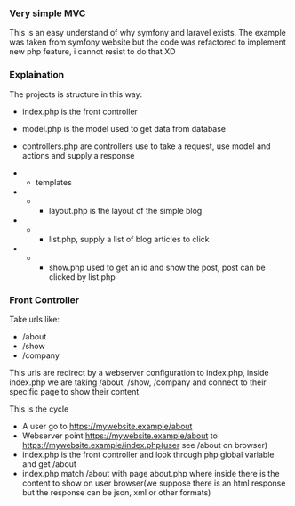 ### Very simple MVC

This is an easy understand of why symfony and laravel exists.
The example was taken from symfony website but the code was refactored to implement new 
php feature, i cannot resist to do that XD

### Explaination

The projects is structure in this way: 

 - index.php is the front controller
 - model.php is the model used to get data from database
 - controllers.php are controllers use to take a request, use model and actions and supply a response
 
 - - templates
 - - - layout.php is the layout of the simple blog
 - - - list.php, supply a list of blog articles to click
 - - - show.php used to get an id and show the post, post can be clicked by list.php

### Front Controller

Take urls like:

- /about
- /show
- /company

This urls are redirect by a webserver configuration to index.php, inside index.php we are taking /about, /show, /company and connect to their specific page to show their content

This is the cycle
 - A user go to https://mywebsite.example/about
 - Webserver point https://mywebsite.example/about to https://mywebsite.example/index.php(user see /about on browser)
 - index.php is the front controller and look through php global variable and get /about
 - index.php match /about with page about.php where inside there is the content to show on user browser(we suppose there is an html response but the response can be json, xml or other formats)
 
